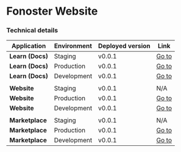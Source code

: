 # Fonoster Website

### Technical details

| Application      | Environment | Deployed version | Link                                             |
|------------------|-------------|------------------|--------------------------------------------------|
| **Learn (Docs)** | Staging     | v0.0.1           | [Go to](https://fonoster.github.io/website)      |
| **Learn (Docs)** | Production  | v0.0.1           | [Go to](https://learn.fonoster.com)              |
| **Learn (Docs)** | Development | v0.0.1           | [Go to](http://localhost:3000)                   |
|                  |             |                  |                                                  |
| **Website**      | Staging     | v0.0.1           | N/A                                              |
| **Website**      | Production  | v0.0.1           | [Go to](https://fonoster.com)                    |
| **Website**      | Development | v0.0.1           | [Go to](http://localhost:3000)                   |
|                  |             |                  |                                                  |
| **Marketplace**  | Staging     | v0.0.1           | N/A                                              |
| **Marketplace**  | Production  | v0.0.1           | [Go to](https://marketplace.fonoster.com/)       |
| **Marketplace**  | Development | v0.0.1           | [Go to](http://localhost:3000)                   |